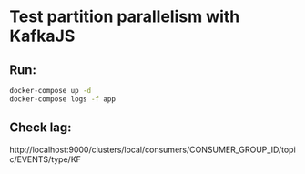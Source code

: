 # Test partition parallelism with KafkaJS

## Run: 

```bash
docker-compose up -d
docker-compose logs -f app
```

## Check lag:

http://localhost:9000/clusters/local/consumers/CONSUMER_GROUP_ID/topic/EVENTS/type/KF
